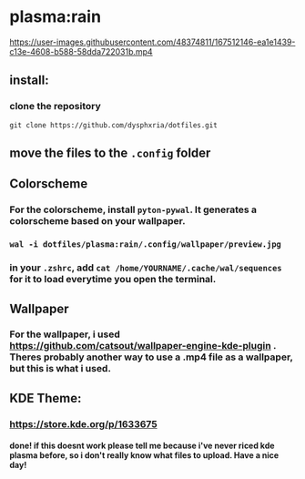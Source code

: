 # plasma:rain



https://user-images.githubusercontent.com/48374811/167512146-ea1e1439-c13e-4608-b588-58dda722031b.mp4

## install: 
### clone the repository 
``git clone https://github.com/dysphxria/dotfiles.git``
## move the files to the ``.config`` folder

## Colorscheme
### For the colorscheme, install ``pyton-pywal``. It generates a colorscheme based on your wallpaper. 
### ``wal -i dotfiles/plasma:rain/.config/wallpaper/preview.jpg``
### in your ``.zshrc``, add ``cat /home/YOURNAME/.cache/wal/sequences`` for it to load everytime you open the terminal.

## Wallpaper
### For the wallpaper, i used https://github.com/catsout/wallpaper-engine-kde-plugin . Theres probably another way to use a .mp4 file as a wallpaper, but this is what i used.

## KDE Theme: 
### https://store.kde.org/p/1633675

#### done! if this doesnt work please tell me because i've never riced kde plasma before, so i don't really know what files to upload. Have a nice day!
